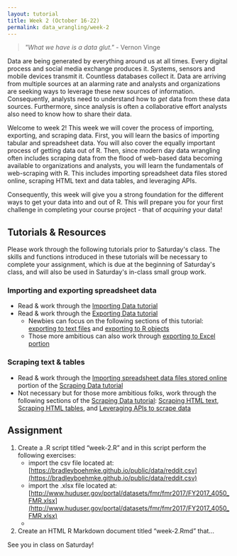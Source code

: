 ```yaml
---
layout: tutorial
title: Week 2 (October 16-22)
permalink: data_wrangling/week-2
---
```


 > *"What we have is a data glut."* - Vernon Vinge


Data are being generated by everything around us at all times. Every digital process and social media exchange produces it. Systems, sensors and mobile devices transmit it. Countless databases collect it. Data are arriving from multiple sources at an alarming rate and analysts and organizations are seeking ways to leverage these new sources of information. Consequently, analysts need to understand how to *get* data from these data sources.  Furthermore, since analysis is often a collaborative effort analysts also need to know how to share their data.

Welcome to week 2!  This week we will cover the process of importing, exporting, and scraping data. First, you will learn the basics of importing tabular and spreadsheet data. You will also cover the equally important process of getting data out of R. Then, since modern day data wrangling often includes scraping data from the flood of web-based data becoming available to organizations and analysts, you will learn the fundamentals of web-scraping with R. This includes importing spreadsheet data files stored online, scraping HTML text and data tables, and leveraging APIs.  

Consequently, this week will give you a strong foundation for the different ways to get your data into and out of R. This will prepare you for your first challenge in completing your course project - that of *acquiring* your data!

## Tutorials & Resources

Please work through the following tutorials prior to Saturday's class. The skills and functions introduced in these tutorials will be necessary to complete your assignment, which is due at the beginning of Saturday's class, and will also be used in Saturday's in-class small group work. 

### Importing and exporting spreadsheet data

- Read & work through the [Importing Data tutorial](http://uc-r.github.io/import)
- Read & work through the [Exporting Data tutorial](http://uc-r.github.io/exporting)
    - Newbies can focus on the following sections of this tutorial: [exporting to text files](http://uc-r.github.io/exporting#export_text_files) and [exporting to R objects](http://uc-r.github.io/exporting#export_r_objects)
    - Those more ambitious can also work through [exporting to Excel portion](http://uc-r.github.io/exporting#export_excel_files)


### Scraping text & tables

- Read & work through the [Importing spreadsheet data files stored online](http://uc-r.github.io/scraping#importing_spreadsheet_data) portion of the [Scraping Data tutorial](http://uc-r.github.io/scraping)
- Not necessary but for those more ambitious folks, work through the following sections of the [Scraping Data tutorial](http://uc-r.github.io/scraping): [Scraping HTML text](http://uc-r.github.io/scraping#scraping_HTML_text), [Scraping HTML tables](http://uc-r.github.io/scraping#scraping_HTML_tables), and [Leveraging APIs to scrape data](http://uc-r.github.io/scraping#scraping_api)


## Assignment
1. Create a .R script titled “week-2.R” and in this script perform the following exercises:
    - import the csv file located at: [https://bradleyboehmke.github.io/public/data/reddit.csv](https://bradleyboehmke.github.io/public/data/reddit.csv)
    - import the .xlsx file located at: [http://www.huduser.gov/portal/datasets/fmr/fmr2017/FY2017_4050_FMR.xlsx](http://www.huduser.gov/portal/datasets/fmr/fmr2017/FY2017_4050_FMR.xlsx)
    - 
2. Create an HTML R Markdown document titled “week-2.Rmd” that...


See you in class on Saturday!
